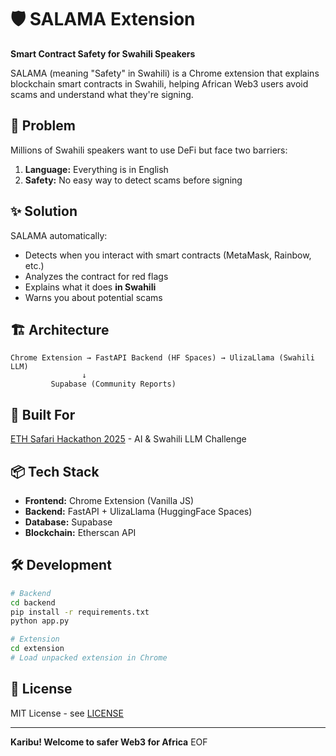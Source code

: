 # 🛡️ SALAMA Extension

**Smart Contract Safety for Swahili Speakers**

SALAMA (meaning "Safety" in Swahili) is a Chrome extension that explains blockchain smart contracts in Swahili, helping African Web3 users avoid scams and understand what they're signing.

## 🎯 Problem

Millions of Swahili speakers want to use DeFi but face two barriers:
1. **Language:** Everything is in English
2. **Safety:** No easy way to detect scams before signing

## ✨ Solution

SALAMA automatically:
- Detects when you interact with smart contracts (MetaMask, Rainbow, etc.)
- Analyzes the contract for red flags
- Explains what it does **in Swahili**
- Warns you about potential scams

## 🏗️ Architecture
```
Chrome Extension → FastAPI Backend (HF Spaces) → UlizaLlama (Swahili LLM)
                ↓
         Supabase (Community Reports)
```

## 🚀 Built For

[ETH Safari Hackathon 2025](https://dorahacks.io/hackathon/eth-safari-2025) - AI & Swahili LLM Challenge

## 📦 Tech Stack

- **Frontend:** Chrome Extension (Vanilla JS)
- **Backend:** FastAPI + UlizaLlama (HuggingFace Spaces)
- **Database:** Supabase
- **Blockchain:** Etherscan API

## 🛠️ Development
```bash
# Backend
cd backend
pip install -r requirements.txt
python app.py

# Extension
cd extension
# Load unpacked extension in Chrome
```

## 📄 License

MIT License - see [LICENSE](LICENSE)

---

**Karibu! Welcome to safer Web3 for Africa**
EOF